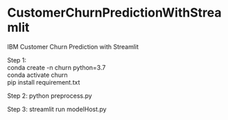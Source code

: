 # CustomerChurnPredictionWithStreamlit
IBM Customer Churn Prediction with Streamlit

Step 1: <br/>
conda create -n churn python=3.7 <br/>
conda activate churn <br/>
pip install requirement.txt <br/>

Step 2:
python preprocess.py

Step 3:
streamlit run modelHost.py


